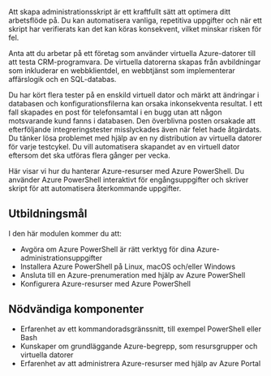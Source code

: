 Att skapa administrationsskript är ett kraftfullt sätt att optimera ditt arbetsflöde på. Du kan automatisera vanliga, repetitiva uppgifter och när ett skript har verifierats kan det kan köras konsekvent, vilket minskar risken för fel.

Anta att du arbetar på ett företag som använder virtuella Azure-datorer till att testa CRM-programvara. De virtuella datorerna skapas från avbildningar som inkluderar en webbklientdel, en webbtjänst som implementerar affärslogik och en SQL-databas.

Du har kört flera tester på en enskild virtuell dator och märkt att ändringar i databasen och konfigurationsfilerna kan orsaka inkonsekventa resultat. I ett fall skapades en post för telefonsamtal i en bugg utan att någon motsvarande kund fanns i databasen. Den överblivna posten orsakade att efterföljande integreringstester misslyckades även när felet hade åtgärdats. Du tänker lösa problemet med hjälp av en ny distribution av virtuella datorer för varje testcykel. Du vill automatisera skapandet av en virtuell dator eftersom det ska utföras flera gånger per vecka. 

Här visar vi hur du hanterar Azure-resurser med Azure PowerShell. Du använder Azure PowerShell interaktivt för engångsuppgifter och skriver skript för att automatisera återkommande uppgifter. 

## <a name="learning-objectives"></a>Utbildningsmål
I den här modulen kommer du att:

- Avgöra om Azure PowerShell är rätt verktyg för dina Azure-administrationsuppgifter
- Installera Azure PowerShell på Linux, macOS och/eller Windows
- Ansluta till en Azure-prenumeration med hjälp av Azure PowerShell
- Konfigurera Azure-resurser med Azure PowerShell

## <a name="prerequisites"></a>Nödvändiga komponenter

- Erfarenhet av ett kommandoradsgränssnitt, till exempel PowerShell eller Bash
- Kunskaper om grundläggande Azure-begrepp, som resursgrupper och virtuella datorer
- Erfarenhet av att administrera Azure-resurser med hjälp av Azure Portal
